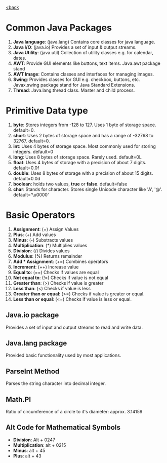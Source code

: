 [<back](README.md)

# Common Java Packages

1. **Java language**: (java.lang) Contains core classes for java language.
2. **Java I/O**: (java.io) Provides a set of input & output streams.
3. **Java Utility**: (java.util) Collection of utility classes e.g. for calendar, dates.
4. **AWT**: Provide GUI elements like buttons, text items. Java.awt package stand 
5. **AWT Image**: Contains classes and interfaces for managing images. 
6. **Swing**: Provides classes for GUI e.g. checkbox, buttons, etc. Javax.swing package stand for Java Standard Extensions.
7. **Thread**: Java.lang.thread class. Master and child process.

# Primitive Data type
1. **byte**: Stores integers from -128 to 127. Uses 1 byte of storage space. default=0.
2. **short**: Uses 2 bytes of storage space and has a range of -32768 to 32767. default=0.
3. **int**: Uses 4 bytes of storage space. Most commonly used for storing integers. default=0
4. **long**: Uses 8 bytes of storage space. Rarely used. default=0L
5. **float**: Uses 4 bytes of storage with a precision of about 7 digits. default=0.0f
6. **double**: Uses 8 bytes of storage with a precision of about 15 digits. default=0.0d
7. **boolean**: holds two values, **true** or **false**. default=false
8. **char**: Stands for character. Stores single Unicode character like 'A', '@'. default='\u0000'

# Basic Operators
1. **Assignment**: (=) Assign Values
2. **Plus**: (+) Add values
3. **Minus**: (-) Substracts values
4. **Multiplication**: (*) Multiplies values
5. **Division**: (/) Divides values
6. **Modulus**: (%) Returns remainder
7. **Add * Assignment**: (+=) Combines operators
8. **Increment**: (++) Increase value
9. **Equal to**: (==) Checks if values are equal
10. **Not equal to**: (!=) Checks if value is not equal
11. **Greater than**: (>) Checks if value is greater
12. **Less than**: (<) Checks if value is less
13. **Greater than or equal**: (>=) Checks if value is greater or equal.
14. **Less than or equal**: (<=) Checks if value is less or equal.

## Java.io package
Provides a set of input and output streams to read and write data.
## Java.lang package
Provided basic functionality used by most applications.
## ParseInt Method
Parses the string character into decimal integer.
## Math.PI
Ratio of circumference of a circle to it's diameter: approx. 3.14159

## Alt Code for Mathematical Symbols
* **Division**: Alt + 0247
* **Multiplication**: alt + 0215
* **Minus**: alt + 45
* **Plus**: alt + 43


